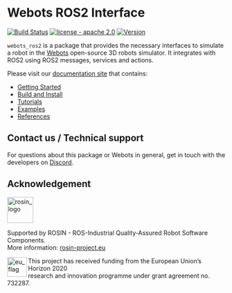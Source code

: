 # Webots ROS2 Interface

[![Build Status](https://travis-ci.com/cyberbotics/webots_ros2.svg?branch=master)](https://travis-ci.com/cyberbotics/webots_ros2)
[![license - apache 2.0](https://img.shields.io/:license-Apache%202.0-blue.svg)](https://opensource.org/licenses/Apache-2.0)
[![Version](https://img.shields.io/github/v/tag/cyberbotics/webots_ros2?label=version)](http://wiki.ros.org/webots_ros2)


`webots_ros2` is a package that provides the necessary interfaces to simulate a robot in the [Webots](https://cyberbotics.com/) open-source 3D robots simulator.
It integrates with ROS2 using ROS2 messages, services and actions.


Please visit our [documentation site](https://github.com/cyberbotics/webots_ros2/wiki) that contains:
- [Getting Started](https://github.com/cyberbotics/webots_ros2/wiki/Getting-Started)
- [Build and Install](https://github.com/cyberbotics/webots_ros2/wiki/Build-and-Install)
- [Tutorials](https://github.com/cyberbotics/webots_ros2/wiki/Tutorials)
- [Examples](https://github.com/cyberbotics/webots_ros2/wiki/Examples)
- [References](https://github.com/cyberbotics/webots_ros2/wiki/References)


## Contact us / Technical support
For questions about this package or Webots in general, get in touch with the developers on [Discord](https://discord.gg/fyPuMM4).

## Acknowledgement

<a href="http://rosin-project.eu">
  <img src="http://rosin-project.eu/wp-content/uploads/rosin_ack_logo_wide.png" 
       alt="rosin_logo" height="60" >
</a></br>

Supported by ROSIN - ROS-Industrial Quality-Assured Robot Software Components.  
More information: <a href="http://rosin-project.eu">rosin-project.eu</a>

<img src="http://rosin-project.eu/wp-content/uploads/rosin_eu_flag.jpg" 
     alt="eu_flag" height="45" align="left" >  

This project has received funding from the European Union’s Horizon 2020  
research and innovation programme under grant agreement no. 732287. 
